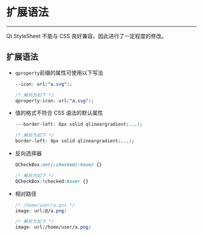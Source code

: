 # 扩展语法

---

Qt StyleSheet 不能与 CSS 良好兼容，因此进行了一定程度的修改。

## 扩展语法

+ `qproperty`前缀的属性可使用以下写法
    ```css
    --icon: url("a.svg");

    /* 解析为如下 */
    qproperty-icon: url("a.svg");
    ```

+ 值的格式不符合 CSS 语法的默认属性
    ```css
    ---border-left: 8px solid qlineargradient(...);

    /* 解析为如下 */
    border-left: 8px solid qlineargradient(...);
    ```

+ 反向选择器
    ```css
    QCheckBox:not(:checked):hover {}

    /* 解析为如下 */
    QCheckBox:!checked:hover {}
    ```

+ 相对路径
    ```css
    /* /home/user/a.qss */
    image: url(@/a.png)

    /* 解析为如下 */
    image: url(/home/user/a.png)
    ```